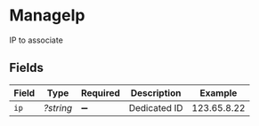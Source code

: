 # ManageIp

IP to associate


## Fields

| Field              | Type               | Required           | Description        | Example            |
| ------------------ | ------------------ | ------------------ | ------------------ | ------------------ |
| `ip`               | *?string*          | :heavy_minus_sign: | Dedicated ID       | 123.65.8.22        |